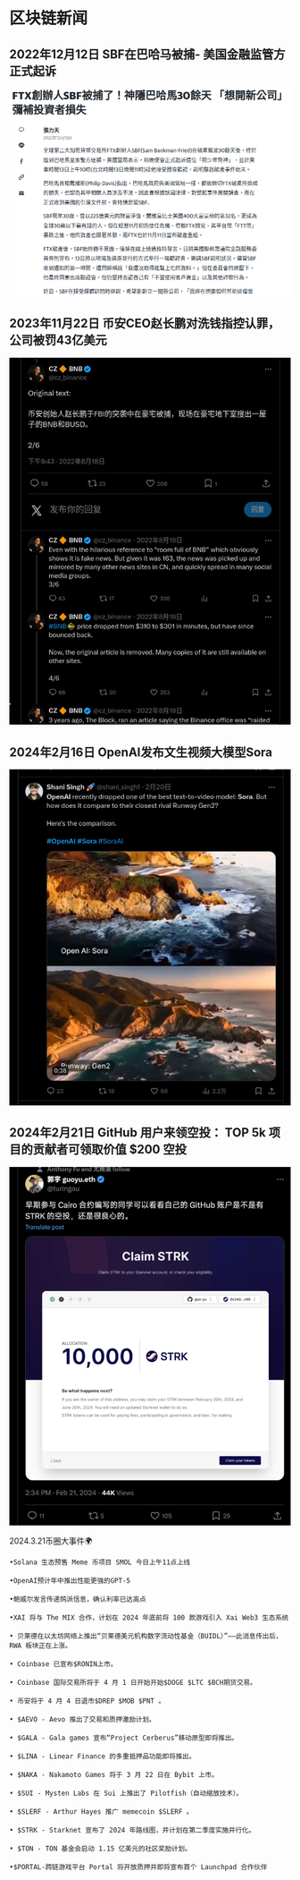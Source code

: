 # 区块链新闻

## 2022年12月12日 SBF在巴哈马被捕- 美国金融监管方正式起诉
<img width="600" src="sbf.png"/>


## 2023年11月22日 币安CEO赵长鹏对洗钱指控认罪，公司被罚43亿美元
<img width="600" src="cz.png"/>


## 2024年2月16日 OpenAI发布文生视频大模型Sora
<img width="600" src="sora.png"/>


## 2024年2月21日 GitHub 用户来领空投： TOP 5k 项目的贡献者可领取价值 $200 空投
<img width="600" src="starknet.png"/>


2024.3.21币圈大事件🌍
```
•Solana 生态预售 Meme 币项目 SMOL 今日上午11点上线

•OpenAI预计年中推出性能更强的GPT-5

•鲍威尔发言传递鸽派信息，确认利率已达高点

•XAI 将与 The MIX 合作，计划在 2024 年底前将 100 款游戏引入 Xai Web3 生态系统

• 贝莱德在以太坊网络上推出“贝莱德美元机构数字流动性基金（BUIDL）”——此消息传出后，RWA 板块正在上涨。

• Coinbase 已宣布$RONIN上市。

• Coinbase 国际交易所将于 4 月 1 日开始开始$DOGE $LTC $BCH期货交易。

• 币安将于 4 月 4 日退市$DREP $MOB $PNT 。

• $AEVO - Aevo 推出了交易和质押激励计划。

• $GALA - Gala games 宣布“Project Cerberus”移动原型即将推出。

• $LINA - Linear Finance 的多重抵押品功能即将推出。

• $NAKA - Nakamoto Games 将于 3 月 22 日在 Bybit 上市。

• $SUI - Mysten Labs 在 Sui 上推出了 Pilotfish（自动缩放技术）。

• $SLERF - Arthur Hayes 推广 memecoin $SLERF 。

• $STRK - Starknet 宣布了 2024 年路线图，并计划在第二季度实施并行化。

• $TON - TON 基金会启动 1.15 亿美元的社区奖励计划。

•$PORTAL-跨链游戏平台 Portal 将开放质押并即将宣布首个 Launchpad 合作伙伴
```
